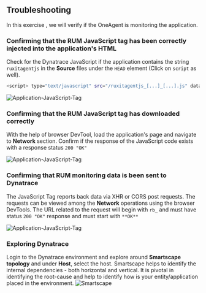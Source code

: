 ## Troubleshooting

In this exercise , we will verify if the OneAgent is monitoring the application.

### Confirming that the RUM JavaScript tag has been correctly injected into the application's HTML

Check for the Dynatrace JavaScript if the application contains the string `ruxitagentjs` in the **Source** files under the `HEAD` element (Click on `script` as well).

```bash
<script> type="text/javascript" src="/ruxitagentjs_[...]_[...].js" data-dtconfig="[...]" </script>
```

![Application-JavaScript-Tag](./images/JSTag-Network.png)

### Confirming that the RUM JavaScript tag has downloaded correctly

With the help of browser DevTool, load the application's page and navigate to **Network** section. Confirm if the response of the JavaScript code exists with a response status `200 "OK"`

![Application-JavaScript-Tag](./images/JSTag-Source.png)

### Confirming that RUM monitoring data is been sent to Dynatrace

The JavaScript Tag reports back data via XHR or CORS post requests. The requests can be viewed among the **Network** operations using the browser DevTools. The URL related to the request will begin with `rb_` and must have status `200 "OK"` response and must start with `**OK**`

![Application-JavaScript-Tag](./images/JSTag-Response.png)

### Exploring Dynatrace

Login to the Dynatrace environment and explore around **Smartscape topology** and under **Host**, select the host. Smartscape helps to identify the internal dependencies - both horizontal and vertical. It is pivotal in identifying the root-cause and help to identify how is your entity/application placed in the environment.
![Smartscape](./images/Smartscape.png)


<!-- ------------------------ -->
